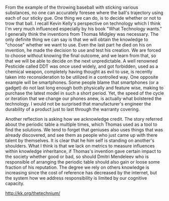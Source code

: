 From the example of the throwing baseball with sticking various substances, no one can accurately foresee where the ball's trajectory using each of our sticky gue.
One thing we can do, is to decide whether or not to trow that ball.
I recall Kevin Kelly's perspective on technology which I think I'm very much influenced especially by his book "What Technology wants."
I generally think the inventions from Thomas Midgley was necessary.
The only definite thing we can say is that we will obtain the knowledge to "choose" whether we want to use. Even the last part he died on his on invention, he made the decision to use and test his creation. We are forced to choose without knowing the final outcome, and we learn from that, so that we will be able to decide on the next unpredictable. A well renowned Pesticide called DDT was once used widely, and got forbidden, used as a chemical weapon, completely having thought as evil to use, is recently taken into reconsideration to be utilized in a controlled way. One opposite example will be smartphones. Some people blame that smartphones (or a gadget) do not last long enough both physically and feature wise, making to purchase the latest model in such a short period. Yet, the speed of the cycle or iteration that we change our phones anew, is actually what bolstered the technology. I would not be surprised that manufacturer's engineer the durability of a product just to last through the warranty covering.

Another reflection is asking how we acknowledge credit. The story referred about the periodic table a multiple times, which Thomas used as a tool to find the solutions. We tend to forget that geniuses also uses things that was already discovered, and see them as people who just came up with there talent by themselves. It is clear that he him self is standing on another's shoulders. What I think is that we lack on metrics to measure influences within knowledge inheritance, if Thomas's invention gave certain impact to the society whether good or bad, so should Dmitri Mendeleev who is responsible of arranging the periodic table should also gain or loose some fraction of his reputation. The degree we rely on others knowledge is increasing since the cost of reference has decreased by the internet, but the system how we address responsibility is limited by our cognitive capacity.

http://kk.org/thetechnium/
